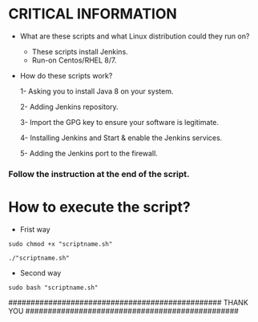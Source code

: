 # CRITICAL INFORMATION
- What are these scripts and what Linux distribution could they run on?
  - These scripts install Jenkins.
  - Run-on Centos/RHEL 8/7.
- How do these scripts work?

  1- Asking you to install Java 8 on your system.

  2- Adding Jenkins repository.

  3- Import the GPG key to ensure your software is legitimate.

  4- Installing Jenkins and Start & enable the Jenkins services.

  5- Adding the Jenkins port to the firewall.

### Follow the instruction at the end of the script.

# How to execute the script?

- Frist way
```
sudo chmod +x "scriptname.sh"
```
```
./"scriptname.sh"
```
- Second way
```
sudo bash "scriptname.sh"
```

################################################    THANK YOU    ################################################

